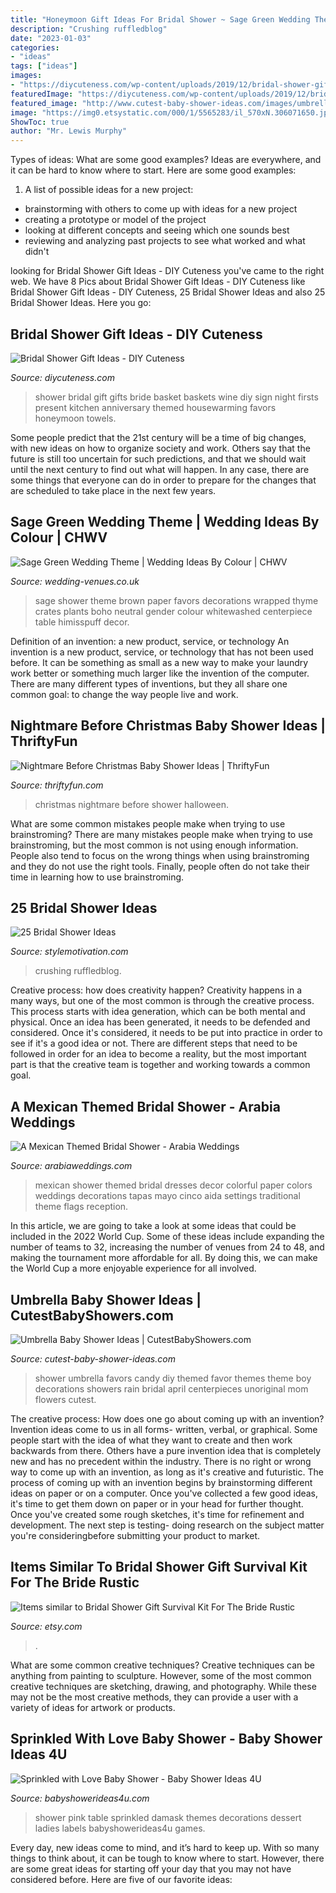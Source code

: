 ```yaml
---
title: "Honeymoon Gift Ideas For Bridal Shower ~ Sage Green Wedding Theme"
description: "Crushing ruffledblog"
date: "2023-01-03"
categories:
- "ideas"
tags: ["ideas"]
images:
- "https://diycuteness.com/wp-content/uploads/2019/12/bridal-shower-gift-ideas-11.jpg"
featuredImage: "https://diycuteness.com/wp-content/uploads/2019/12/bridal-shower-gift-ideas-11.jpg"
featured_image: "http://www.cutest-baby-shower-ideas.com/images/umbrellafavors.jpg"
image: "https://img0.etsystatic.com/000/1/5565283/il_570xN.306071650.jpg"
ShowToc: true
author: "Mr. Lewis Murphy"
---
```



Types of ideas: What are some good examples?
Ideas are everywhere, and it can be hard to know where to start. Here are some good examples:
1. A list of possible ideas for a new project: 
- brainstorming with others to come up with ideas for a new project 
- creating a prototype or model of the project 
- looking at different concepts and seeing which one sounds best 
- reviewing and analyzing past projects to see what worked and what didn't 

	

		
looking for Bridal Shower Gift Ideas - DIY Cuteness you've came to the right web. We have 8 Pics about Bridal Shower Gift Ideas - DIY Cuteness like Bridal Shower Gift Ideas - DIY Cuteness, 25 Bridal Shower Ideas and also 25 Bridal Shower Ideas. Here you go:
		
    
## Bridal Shower Gift Ideas - DIY Cuteness

<img loading=lazy src="https://diycuteness.com/wp-content/uploads/2019/12/bridal-shower-gift-ideas-11.jpg" onerror="this.onerror=null;this.src='https://tse1.mm.bing.net/th?id=OIP.i7R3lZmykQdjzONLH2E5wAHaJ3&amp;pid=15.1';" alt="Bridal Shower Gift Ideas - DIY Cuteness">

_Source: diycuteness.com_

>shower bridal gift gifts bride basket baskets wine diy sign night firsts present kitchen anniversary themed housewarming favors honeymoon towels. 

	

Some people predict that the 21st century will be a time of big changes, with new ideas on how to organize society and work. Others say that the future is still too uncertain for such predictions, and that we should wait until the next century to find out what will happen. In any case, there are some things that everyone can do in order to prepare for the changes that are scheduled to take place in the next few years.

    
## Sage Green Wedding Theme | Wedding Ideas By Colour | CHWV

<img loading=lazy src="https://www.wedding-venues.co.uk/sites/default/files/Sage-Green-Wedding-Theme-Pinterest.jpg" onerror="this.onerror=null;this.src='https://tse4.mm.bing.net/th?id=OIP.s21q0rsme3Zg8kWPQcrnqgHaLH&amp;pid=15.1';" alt="Sage Green Wedding Theme | Wedding Ideas By Colour | CHWV">

_Source: wedding-venues.co.uk_

>sage shower theme brown paper favors decorations wrapped thyme crates plants boho neutral gender colour whitewashed centerpiece table himisspuff decor. 

	

Definition of an invention: a new product, service, or technology
An invention is a new product, service, or technology that has not been used before. It can be something as small as a new way to make your laundry work better or something much larger like the invention of the computer. There are many different types of inventions, but they all share one common goal: to change the way people live and work.

    
## Nightmare Before Christmas Baby Shower Ideas | ThriftyFun

<img loading=lazy src="http://img.thrfun.com/img/085/272/nightmare_before_christmas_baby_shower_6_l1.jpg" onerror="this.onerror=null;this.src='https://tse1.mm.bing.net/th?id=OIP.CozR2ldHgrJgHK5e2uv-GQHaE7&amp;pid=15.1';" alt="Nightmare Before Christmas Baby Shower Ideas | ThriftyFun">

_Source: thriftyfun.com_

>christmas nightmare before shower halloween. 

	

What are some common mistakes people make when trying to use brainstroming?
There are many mistakes people make when trying to use brainstroming, but the most common is not using enough information. People also tend to focus on the wrong things when using brainstroming and they do not use the right tools. Finally, people often do not take their time in learning how to use brainstroming.

    
## 25 Bridal Shower Ideas

<img loading=lazy src="https://stylemotivation.com/wp-content/uploads/2020/02/32-bridal-shower-ideas-were-currently-crushing-on-07.jpg" onerror="this.onerror=null;this.src='https://tse4.mm.bing.net/th?id=OIP.CpmfQcTI3joObgRNghr4nwHaJP&amp;pid=15.1';" alt="25 Bridal Shower Ideas">

_Source: stylemotivation.com_

>crushing ruffledblog. 

	

Creative process: how does creativity happen?
Creativity happens in a many ways, but one of the most common is through the creative process. This process starts with idea generation, which can be both mental and physical. Once an idea has been generated, it needs to be defended and considered. Once it's considered, it needs to be put into practice in order to see if it's a good idea or not. There are different steps that need to be followed in order for an idea to become a reality, but the most important part is that the creative team is together and working towards a common goal.

    
## A Mexican Themed Bridal Shower - Arabia Weddings

<img loading=lazy src="http://www.arabiaweddings.com/sites/default/files/resize/uploads/2014/06/15/setting_1-400x513.jpg" onerror="this.onerror=null;this.src='https://tse1.mm.bing.net/th?id=OIP.NGo1ViBv98Q2nSkHPqfZzAAAAA&amp;pid=15.1';" alt="A Mexican Themed Bridal Shower - Arabia Weddings">

_Source: arabiaweddings.com_

>mexican shower themed bridal dresses decor colorful paper colors weddings decorations tapas mayo cinco aida settings traditional theme flags reception. 

	

In this article, we are going to take a look at some ideas that could be included in the 2022 World Cup. Some of these ideas include expanding the number of teams to 32, increasing the number of venues from 24 to 48, and making the tournament more affordable for all. By doing this, we can make the World Cup a more enjoyable experience for all involved.

    
## Umbrella Baby Shower Ideas | CutestBabyShowers.com

<img loading=lazy src="http://www.cutest-baby-shower-ideas.com/images/umbrellafavors.jpg" onerror="this.onerror=null;this.src='https://tse4.mm.bing.net/th?id=OIP.VHXnPk78PJ6jUNDuuwD36QHaLL&amp;pid=15.1';" alt="Umbrella Baby Shower Ideas | CutestBabyShowers.com">

_Source: cutest-baby-shower-ideas.com_

>shower umbrella favors candy diy themed favor themes theme boy decorations showers rain bridal april centerpieces unoriginal mom flowers cutest. 

	

The creative process: How does one go about coming up with an invention?
Invention ideas come to us in all forms- written, verbal, or graphical. Some people start with the idea of what they want to create and then work backwards from there. Others have a pure invention idea that is completely new and has no precedent within the industry. There is no right or wrong way to come up with an invention, as long as it's creative and futuristic. The process of coming up with an invention begins by brainstorming different ideas on paper or on a computer. Once you've collected a few good ideas, it's time to get them down on paper or in your head for further thought. Once you've created some rough sketches, it's time for refinement and development. The next step is testing- doing research on the subject matter you're consideringbefore submitting your product to market.

    
## Items Similar To Bridal Shower Gift Survival Kit For The Bride Rustic

<img loading=lazy src="https://img0.etsystatic.com/000/1/5565283/il_570xN.306071650.jpg" onerror="this.onerror=null;this.src='https://tse1.mm.bing.net/th?id=OIP.2d09tqR0-g25yFcoFmfmlgHaLH&amp;pid=15.1';" alt="Items similar to Bridal Shower Gift Survival Kit For The Bride Rustic">

_Source: etsy.com_

>. 

	

What are some common creative techniques?
Creative techniques can be anything from painting to sculpture. However, some of the most common creative techniques are sketching, drawing, and photography. While these may not be the most creative methods, they can provide a user with a variety of ideas for artwork or products.

    
## Sprinkled With Love Baby Shower - Baby Shower Ideas 4U

<img loading=lazy src="https://babyshowerideas4u.com/wp-content/uploads/2014/05/sprinkled-with-love-baby-shower-white-and-black-damask-baby-shower-ideas-decorations-damask-labels-hot-pink-and-black-dessert-table1.jpg" onerror="this.onerror=null;this.src='https://tse3.mm.bing.net/th?id=OIP.NiepYgP9rr_J46KvzQLQVAHaE9&amp;pid=15.1';" alt="Sprinkled with Love Baby Shower - Baby Shower Ideas 4U">

_Source: babyshowerideas4u.com_

>shower pink table sprinkled damask themes decorations dessert ladies labels babyshowerideas4u games. 

	

Every day, new ideas come to mind, and it’s hard to keep up. With so many things to think about, it can be tough to know where to start. However, there are some great ideas for starting off your day that you may not have considered before. Here are five of our favorite ideas: 

